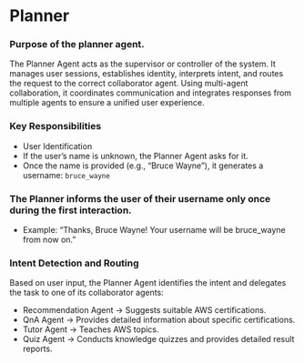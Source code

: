 # Planner 

### Purpose of the planner agent.

The Planner Agent acts as the supervisor or controller of the system. It manages user sessions, establishes identity, interprets intent, and routes the request to the correct collaborator agent. Using multi-agent collaboration, it coordinates communication and integrates responses from multiple agents to ensure a unified user experience.

### Key Responsibilities

- User Identification
- If the user’s name is unknown, the Planner Agent asks for it.
- Once the name is provided (e.g., “Bruce Wayne”), it generates a username: `bruce_wayne`
### The Planner informs the user of their username only once during the first interaction.

- Example:  “Thanks, Bruce Wayne! Your username will be bruce_wayne from now on.”

### Intent Detection and Routing
Based on user input, the Planner Agent identifies the intent and delegates the task to one of its collaborator agents:
- Recommendation Agent → Suggests suitable AWS certifications.
- QnA Agent → Provides detailed information about specific certifications.
- Tutor Agent → Teaches AWS topics.
- Quiz Agent → Conducts knowledge quizzes and provides detailed result reports.
